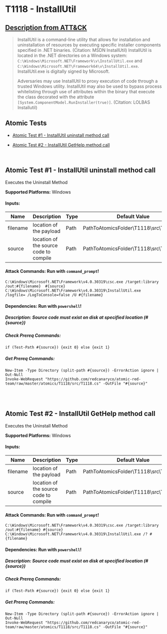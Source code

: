 # T1118 - InstallUtil
## [Description from ATT&CK](https://attack.mitre.org/wiki/Technique/T1118)
<blockquote>InstallUtil is a command-line utility that allows for installation and uninstallation of resources by executing specific installer components specified in .NET binaries. (Citation: MSDN InstallUtil) InstallUtil is located in the .NET directories on a Windows system: <code>C:\Windows\Microsoft.NET\Framework\v<version>\InstallUtil.exe</code> and <code>C:\Windows\Microsoft.NET\Framework64\v<version>\InstallUtil.exe</code>. InstallUtil.exe is digitally signed by Microsoft.

Adversaries may use InstallUtil to proxy execution of code through a trusted Windows utility. InstallUtil may also be used to bypass process whitelisting through use of attributes within the binary that execute the class decorated with the attribute <code>[System.ComponentModel.RunInstaller(true)]</code>. (Citation: LOLBAS Installutil)</blockquote>

## Atomic Tests

- [Atomic Test #1 - InstallUtil uninstall method call](#atomic-test-1---installutil-uninstall-method-call)

- [Atomic Test #2 - InstallUtil GetHelp method call](#atomic-test-2---installutil-gethelp-method-call)


<br/>

## Atomic Test #1 - InstallUtil uninstall method call
Executes the Uninstall Method

**Supported Platforms:** Windows


#### Inputs:
| Name | Description | Type | Default Value | 
|------|-------------|------|---------------|
| filename | location of the payload | Path | PathToAtomicsFolder\T1118\src\T1118.dll|
| source | location of the source code to compile | Path | PathToAtomicsFolder\T1118\src\T1118.cs|


#### Attack Commands: Run with `command_prompt`! 
```
C:\Windows\Microsoft.NET\Framework\v4.0.30319\csc.exe /target:library /out:#{filename}  #{source}
C:\Windows\Microsoft.NET\Framework\v4.0.30319\InstallUtil.exe /logfile= /LogToConsole=false /U #{filename}
```



#### Dependencies:  Run with `powershell`!
##### Description: Source code must exist on disk at specified location (#{source})
##### Check Prereq Commands:
```
if (Test-Path #{source}) {exit 0} else {exit 1} 
```
##### Get Prereq Commands:
```
New-Item -Type Directory (split-path #{source}) -ErrorAction ignore | Out-Null
Invoke-WebRequest "https://github.com/redcanaryco/atomic-red-team/raw/master/atomics/T1118/src/T1118.cs" -OutFile "#{source}"
```




<br/>
<br/>

## Atomic Test #2 - InstallUtil GetHelp method call
Executes the Uninstall Method

**Supported Platforms:** Windows


#### Inputs:
| Name | Description | Type | Default Value | 
|------|-------------|------|---------------|
| filename | location of the payload | Path | PathToAtomicsFolder\T1118\src\T1118.dll|
| source | location of the source code to compile | Path | PathToAtomicsFolder\T1118\src\T1118.cs|


#### Attack Commands: Run with `command_prompt`! 
```
C:\Windows\Microsoft.NET\Framework\v4.0.30319\csc.exe /target:library /out:#{filename} #{source}
C:\Windows\Microsoft.NET\Framework\v4.0.30319\InstallUtil.exe /? #{filename}
```



#### Dependencies:  Run with `powershell`!
##### Description: Source code must exist on disk at specified location (#{source})
##### Check Prereq Commands:
```
if (Test-Path #{source}) {exit 0} else {exit 1} 
```
##### Get Prereq Commands:
```
New-Item -Type Directory (split-path #{source}) -ErrorAction ignore | Out-Null
Invoke-WebRequest "https://github.com/redcanaryco/atomic-red-team/raw/master/atomics/T1118/src/T1118.cs" -OutFile "#{source}"
```




<br/>
